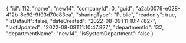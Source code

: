 {
  "id": 112,
  "name": "new14",
  "companyId": 0,
  "guid": "a2ab0079-e028-412b-8e92-9f93d70c83ea",
  "sharingType": "Public",
  "readonly": true,
  "isDefault": false,
  "dateCreated": "2022-08-09T11:10:47.827",
  "lastUpdated": "2022-08-09T11:10:47.827",
  "departmentId": 132,
  "departmentName": "new14",
  "isSystemDepartment": false
}